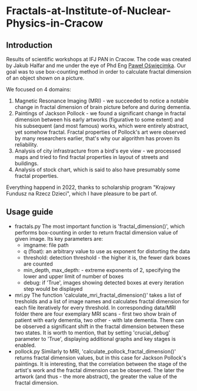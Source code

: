 # Fractals-at-Institute-of-Nuclear-Physics-in-Cracow
## Introduction
Results of scientific workshops at IFJ PAN in Cracow.
The code was created by Jakub Halfar and me under the eye of Phd Eng [Paweł Oświęcimka](https://scholar.google.pl/citations?user=i2uGj0YAAAAJ&hl=en).
Our goal was to use box-counting method in order to calculate fractal dimension of an object shown on a picture.

We focused on 4 domains: 
1. Magnetic Resonance Imaging (MRI) - we succeeded to notice a notable change in fractal dimension of brain picture before and during dementia.
2. Paintings of Jackson Pollock - we found a significant change in fractal dimension between his early artworks (figurative to some extent) and his subsequent (and most famous) works, which were entirely abstract, yet somehow fractal. Fractal properties of Pollock's art were observed by many researchers earlier, that's why our algorithm has proven its reliability.
3. Analysis of city infrastracture from a bird's eye view - we processed maps and tried to find fractal properties in layout of streets and buildings.
4. Analysis of stock chart, which is said to also have presumably some fractal properties.

Everything happend in 2022, thanks to scholarship program "Krajowy Fundusz na Rzecz Dzieci", which I have pleasure to be part of.

## Usage guide
- fractals.py 
  The most important function is 'fractal_dimension()', which performs box-counting in order to return fractal dimension value of given image. Its key parameters are:
  - imgname: file path
  - q (float): an arbitrary value to use as exponent for distorting the data
  - threshold: detection threshold - the higher it is, the fewer dark boxes are counted
  - min_depth, max_depth: - extreme exponents of 2, specifying the lower and upper limit of number of boxes
  - debug: if 'True', images showing detected boxes at every iteration step would be displayed
- mri.py
  The function 'calculate_mri_fractal_dimension()' takes a list of tresholds and a list of image names and calculates fractal dimension for each file iteratively for every threshold. In corresponding data/MRI folder there are four exemplary MRI scans - first two show brain of patient with early dementia, two other - with late dementia. There can be observed a significant shift in the fractal dimension between these two states.
It is worth to mention, that by setting 'crucial_debug' parameter to 'True', displaying additional graphs and key stages is enabled.
- pollock.py
  Similarly to MRI, 'calculate_pollock_fractal_dimension()' returns fractal dimension values, but in this case for Jackson Pollock's paintings. It is interesting, that the correlation between the stage of the artist's work and the fractal dimension can be observed. The later the artwork (and thus - the more abstract), the greater the value of the fractal dimension.
